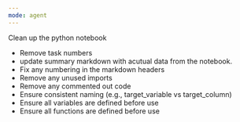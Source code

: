 ```yaml
---
mode: agent
---
```

Clean up the python notebook
- Remove task numbers
- update summary markdown with acutual data from the notebook.
- Fix any numbering in the markdown headers
- Remove any unused imports
- Remove any commented out code
- Ensure consistent naming (e.g., target_variable vs target_column)
- Ensure all variables are defined before use
- Ensure all functions are defined before use